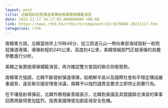 ```yaml
---
layout: post
title: 北韓發射短程彈道導彈後美韓實施攔截演習
date: 2022-11-17 14:17:03.000000000 +08:00
link: https://news.rthk.hk/rthk/ch/component/k2/1676004-20221117.htm
categories: rthk
---
```


南韓軍方說，北韓當地早上10時48分，從江原道元山一帶向東部海域發射一枚短程彈道導彈，導彈射程約240公里，高度約4公里，美韓情報部門正就導彈的具體參數進行分析。

美韓之後實施導彈攔截演習，再次確認雙方鞏固的聯合防衛態勢。

南韓軍方強調，北韓不斷發射彈道導彈，給朝鮮半島以及國際社會和平穩定構成嚴重威脅，違反聯合國安理會決議，南韓予以強烈譴責並要求立即停止挑釁行為。

在平壤發射導彈前，北韓外務相崔善姬表示，北韓對美國及其盟國聯合演習的軍事回應將變得更加猛烈，指責美國陣營加劇區域安全危機。
